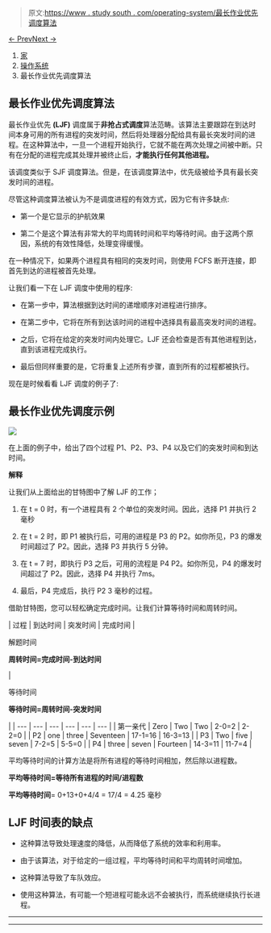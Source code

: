 > 原文:[https://www . study south . com/operating-system/最长作业优先调度算法](https://www.studytonight.com/operating-system/longest-job-first-scheduling-algorithm)

[← Prev](/operating-system/shortest-remaining-time-first-scheduling-algorithm "Shortest Remaining Time First")[Next →](/operating-system/longest-remaining-time-first-scheduling-algorithm "Longest Remaining Time First Scheduling")

<nav aria-label="breadcrumb">

1.  [家](/)
2.  [操作系统](/operating-system)
3.  最长作业优先调度算法

</nav>

<article>

# 最长作业优先调度算法

最长作业优先 **(LJF)** 调度属于**非抢占式调度**算法范畴。该算法主要跟踪在到达时间本身可用的所有进程的突发时间，然后将处理器分配给具有最长突发时间的进程。在这种算法中，一旦一个进程开始执行，它就不能在两次处理之间被中断。只有在分配的进程完成其处理并被终止后，**才能执行任何其他进程。**

该调度类似于 SJF 调度算法。但是，在该调度算法中，优先级被给予具有最长突发时间的进程。

尽管这种调度算法被认为不是调度进程的有效方式，因为它有许多缺点:

*   第一个是它显示的护航效果

*   第二个是这个算法有非常大的平均周转时间和平均等待时间。由于这两个原因，系统的有效性降低，处理变得缓慢。

在一种情况下，如果两个进程具有相同的突发时间，则使用 FCFS 断开连接，即首先到达的进程被首先处理。

让我们看一下在 LJF 调度中使用的程序:

*   在第一步中，算法根据到达时间的递增顺序对进程进行排序。

*   在第二步中，它将在所有到达该时间的进程中选择具有最高突发时间的进程。

*   之后，它将在给定的突发时间内处理它。LJF 还会检查是否有其他进程到达，直到该进程完成执行。

*   最后但同样重要的是，它将重复上述所有步骤，直到所有的过程都被执行。

现在是时候看看 LJF 调度的例子了:

## 最长作业优先调度示例

![](../Images/d3b265a1ec76590ad21b3d730dec8110.png)

在上面的例子中，给出了四个过程 P1、P2、P3、P4 以及它们的突发时间和到达时间。

**解释**

让我们从上面给出的甘特图中了解 LJF 的工作；

1.  在 t = 0 时，有一个进程具有 2 个单位的突发时间。因此，选择 P1 并执行 2 毫秒

2.  在 t = 2 时，即 P1 被执行后，可用的进程是 P3 的 P2。如你所见，P3 的爆发时间超过了 P2。因此，选择 P3 并执行 5 分钟。

3.  在 t = 7 时，即执行 P3 之后，可用的流程是 P4 P2。如你所见，P4 的爆发时间超过了 P2。因此，选择 P4 并执行 7ms。

4.  最后，P4 完成后，执行 P2 3 毫秒的过程。

借助甘特图，您可以轻松确定完成时间。让我们计算等待时间和周转时间。

| 过程 | 到达时间 | 突发时间 | 完成时间 | 

解题时间

**周转时间=完成时间-到达时间**

 | 

等待时间

**等待时间=周转时间-突发时间**

 |
| --- | --- | --- | --- | --- | --- |
| 第一亲代 | Zero | Two | Two | 2-0=2 | 2-2=0 |
| P2 | one | three | Seventeen | 17-1=16 | 16-3=13 |
| P3 | Two | five | seven | 7-2=5 | 5-5=0 |
| P4 | three | seven | Fourteen | 14-3=11 | 11-7=4 |

平均等待时间的计算方法是将所有进程的等待时间相加，然后除以进程数。

**平均等待时间=等待所有进程的时间/进程数**

**平均等待时间**= 0+13+0+4/4 = 17/4 = 4.25 毫秒

## LJF 时间表的缺点

*   这种算法导致处理速度的降低，从而降低了系统的效率和利用率。

*   由于该算法，对于给定的一组过程，平均等待时间和平均周转时间增加。

*   这种算法导致了车队效应。

*   使用这种算法，有可能一个短进程可能永远不会被执行，而系统继续执行长进程。

</article>

* * *

* * *